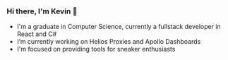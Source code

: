 ### Hi there, I'm Kevin 👋


- I'm a graduate in Computer Science, currently a fullstack developer in React and C#
-  I’m currently working on Helios Proxies and Apollo Dashboards
-  I'm focused on providing tools for sneaker enthusiasts


<!--
**kgonzale/kgonzale** is a ✨ _special_ ✨ repository because its `README.md` (this file) appears on your GitHub profile.

Here are some ideas to get you started:

🔭 I’m currently working on Helios Proxies and Apollo Dashboards
- 🌱 I’m currently learning ...
- 👯 I’m looking to collaborate on ...
- 🤔 I’m looking for help with ...
- 💬 Ask me about ...
- 📫 How to reach me: ...
- 😄 Pronouns: ...
- ⚡ Fun fact: ...
-->
